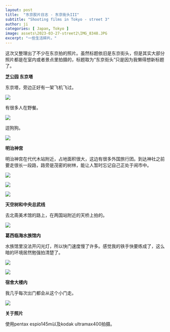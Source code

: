 ```yaml
---
layout: post
title:  "东京胶片日志 - 东京街头III"
subtitle: "Shooting films in Tokyo - street 3"
author: ji
categories: [ Japan, Tokyo ]
image: assets\2023-03-27-street2\IMG_8348.JPG
excerpt: "一些生活碎片。"
---
```




这次又整理出了不少在东京拍的照片。虽然标题依旧是东京街头，但是其实大部分照片都是在室内或者景点里拍摄的，标题取为“东京街头”只是因为我懒得想新标题了。



**芝公园 东京塔**



东京塔，旁边正好有一架飞机飞过。

![](..\assets\2023-03-31-street3\6.jpg)



有很多人在野餐。

![](..\assets\2023-03-31-street3\IMG_8375.JPG)



逗狗狗。

![](..\assets\2023-03-31-street3\IMG_8431.JPG)



**明治神宫**



明治神宫在代代木站附近，占地面积很大，这边有很多外国旅行团。到达神社之前要走很长一段路，路旁是茂密的树林，能让人暂时忘记自己正处于闹市中。

![](..\assets\2023-03-31-street3\3.jpg)



![](..\assets\2023-03-31-street3\IMG_8369.JPG)


![](..\assets\2023-03-31-street3\IMG_8393.JPG)

**天空树和中央总武线**



去北斋美术馆的路上，在两国站附近的天桥上拍的。

![](..\assets\2023-03-31-street3\IMG_8391.JPG)



**葛西临海水族馆内**



水族馆里没法开闪光灯，所以快门速度慢了许多。感觉我的铁手快要练成了，这么暗的环境居然勉强拍清楚了。

![](..\assets\2023-03-31-street3\1.jpg)



![](..\assets\2023-03-31-street3\IMG_8377.JPG)



**宿舍大楼内**



我几乎每次出门都会从这个小门走。



![](..\assets\2023-03-31-street3\5.jpg)



**关于照片**

使用pentax espio145m以及kodak ultramax400拍摄。
